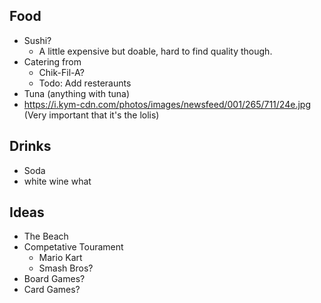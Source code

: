 ## Food
- Sushi?
  - A little expensive but doable, hard to find quality though.
- Catering from
  - Chik-Fil-A?
  - Todo: Add resteraunts
- Tuna (anything with tuna)
- https://i.kym-cdn.com/photos/images/newsfeed/001/265/711/24e.jpg (Very important that it's the lolis)

## Drinks
- Soda
- white wine what

## Ideas
- The Beach
- Competative Tourament
  - Mario Kart
  - Smash Bros?
- Board Games?
- Card Games?

